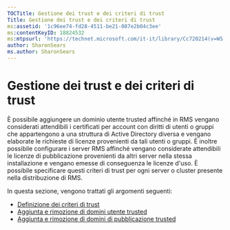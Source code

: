 ```yaml
---
TOCTitle: Gestione dei trust e dei criteri di trust
Title: Gestione dei trust e dei criteri di trust
ms:assetid: '1c96ee74-fd28-4511-be21-087e2b04c3ee'
ms:contentKeyID: 18824532
ms:mtpsurl: 'https://technet.microsoft.com/it-it/library/Cc720214(v=WS.10)'
author: SharonSears
ms.author: SharonSears
---
```


Gestione dei trust e dei criteri di trust
=========================================

È possibile aggiungere un dominio utente trusted affinché in RMS vengano considerati attendibili i certificati per account con diritti di utenti o gruppi che appartengono a una struttura di Active Directory diversa e vengano elaborate le richieste di licenze provenienti da tali utenti o gruppi. È inoltre possibile configurare i server RMS affinché vengano considerate attendibili le licenze di pubblicazione provenienti da altri server nella stessa installazione e vengano emesse di conseguenza le licenze d'uso. È possibile specificare questi criteri di trust per ogni server o cluster presente nella distribuzione di RMS.

In questa sezione, vengono trattati gli argomenti seguenti:

-   [Definizione dei criteri di trust](https://technet.microsoft.com/e8d78300-4b26-4f15-9e4f-5ae9eb827ef9)
-   [Aggiunta e rimozione di domini utente trusted](https://technet.microsoft.com/7c440b15-01c4-49f1-b43c-00f67f3388c1)
-   [Aggiunta e rimozione di domini di pubblicazione trusted](https://technet.microsoft.com/d87b502d-5497-4ccd-badf-f6807d587cee)
